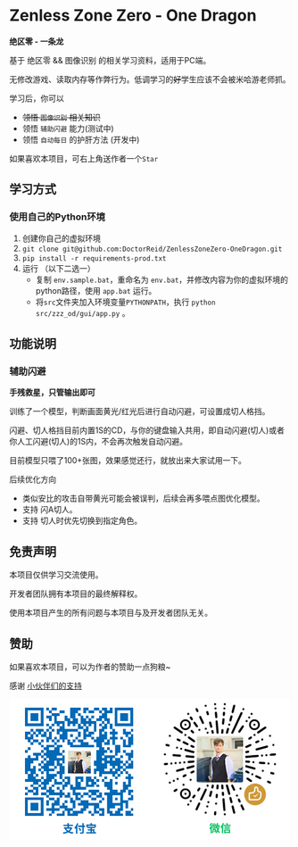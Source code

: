 # Zenless Zone Zero - One Dragon

__绝区零 - 一条龙__

基于 绝区零 && 图像识别 的相关学习资料，适用于PC端。

无修改游戏、读取内存等作弊行为。低调学习的~~好~~学生应该不会被米哈游老师抓。

学习后，你可以

- ~~领悟 `图像识别` 相关知识~~
- 领悟 `辅助闪避` 能力(测试中)
- 领悟 `自动每日` 的护肝方法 (开发中)

如果喜欢本项目，可右上角送作者一个```Star```

## 学习方式

### 使用自己的Python环境

1. 创建你自己的虚拟环境
2. `git clone git@github.com:DoctorReid/ZenlessZoneZero-OneDragon.git`
3. `pip install -r requirements-prod.txt`
4. 运行 （以下二选一）
   - 复制 `env.sample.bat`，重命名为 `env.bat`，并修改内容为你的虚拟环境的python路径，使用 `app.bat` 运行。
   - 将`src`文件夹加入环境变量`PYTHONPATH`，执行 `python src/zzz_od/gui/app.py` 。

## 功能说明

### 辅助闪避

__手残救星，只管输出即可__

训练了一个模型，判断画面黄光/红光后进行自动闪避，可设置成切人格挡。

闪避、切人格挡目前内置1S的CD，与你的键盘输入共用，即自动闪避(切人)或者你人工闪避(切人)的1S内，不会再次触发自动闪避。

目前模型只喂了100+张图，效果感觉还行，就放出来大家试用一下。

后续优化方向

- 类似安比的攻击自带黄光可能会被误判，后续会再多喂点图优化模型。
- 支持 闪A切人。
- 支持 切人时优先切换到指定角色。

## 免责声明

本项目仅供学习交流使用。

开发者团队拥有本项目的最终解释权。

使用本项目产生的所有问题与本项目与及开发者团队无关。


## 赞助

如果喜欢本项目，可以为作者的赞助一点狗粮~

感谢 [小伙伴们的支持](https://github.com/DoctorReid/OneDragon-Thanks)

![赞助](./image/sponsor.png)
